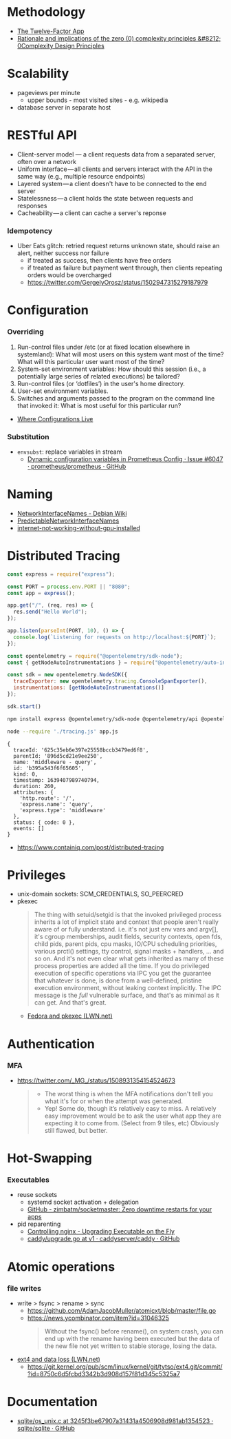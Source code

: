 # Methodology

- [The Twelve\-Factor App ](https://12factor.net/)
- [Rationale and implications of the zero \(0\) complexity principles &\#8212; 0Complexity Design Principles](https://nocomplexity.com/documents/0complexity/rationaleof0cxprinciples.html)

# Scalability

- pageviews per minute
    - upper bounds - most visited sites - e.g. wikipedia
- database server in separate host

# RESTful API

- Client-server model — a client requests data from a separated server, often over a network
- Uniform interface — all clients and servers interact with the API in the same way (e.g., multiple resource endpoints)
- Layered system — a client doesn't have to be connected to the end server
- Statelessness — a client holds the state between requests and responses
- Cacheability — a client can cache a server's reponse

### Idempotency

- Uber Eats glitch: retried request returns unknown state, should raise an alert, neither success nor failure
    - if treated as success, then clients have free orders
    - if treated as failure but payment went through, then clients repeating orders would be overcharged
    - https://twitter.com/GergelyOrosz/status/1502947315279187979

# Configuration

### Overriding

1. Run-control files under /etc (or at fixed location elsewhere in systemland): What will most users on this system want most of the time? What will this particular user want most of the time?
2. System-set environment variables: How should this session (i.e., a potentially large series of related executions) be tailored?
3. Run-control files (or ‘dotfiles’) in the user's home directory.
4. User-set environment variables.
5. Switches and arguments passed to the program on the command line that invoked it: What is most useful for this particular run?

- [Where Configurations Live](http://www.catb.org/~esr/writings/taoup/html/ch10s02.html)

### Substitution

- `envsubst`: replace variables in stream
    - [Dynamic configuration variables in Prometheus Config · Issue \#6047 · prometheus/prometheus · GitHub](https://github.com/prometheus/prometheus/issues/6047)

# Naming

- [NetworkInterfaceNames \- Debian Wiki](https://wiki.debian.org/NetworkInterfaceNames)
- [PredictableNetworkInterfaceNames](https://www.freedesktop.org/wiki/Software/systemd/PredictableNetworkInterfaceNames/)
- [internet-not-working-without-gpu-installed](-https://unix.stackexchange.com/questions/353674/internet-not-working-without-gpu-installed)

# Distributed Tracing

```javascript
const express = require("express");

const PORT = process.env.PORT || "8080";
const app = express();

app.get("/", (req, res) => {
  res.send("Hello World");
});

app.listen(parseInt(PORT, 10), () => {
  console.log(`Listening for requests on http://localhost:${PORT}`);
});

const opentelemetry = require("@opentelemetry/sdk-node");
const { getNodeAutoInstrumentations } = require("@opentelemetry/auto-instrumentations-node");

const sdk = new opentelemetry.NodeSDK({
  traceExporter: new opentelemetry.tracing.ConsoleSpanExporter(),
  instrumentations: [getNodeAutoInstrumentations()]
});

sdk.start()
```

```sh
npm install express @opentelemetry/sdk-node @opentelemetry/api @opentelemetry/auto-instrumentations-node

node --require './tracing.js' app.js
```

```
{
  traceId: '625c35eb6e397e25558bccb3479ed6f8',
  parentId: '896d5cd21e9ee250',
  name: 'middleware - query',
  id: 'b395a543f6f65605',
  kind: 0,
  timestamp: 1639407989740794,
  duration: 260,
  attributes: {
    'http.route': '/',
    'express.name': 'query',
    'express.type': 'middleware'
  },
  status: { code: 0 },
  events: []
}
```

- https://www.containiq.com/post/distributed-tracing

# Privileges

- unix-domain sockets: SCM_CREDENTIALS, SO_PEERCRED
- pkexec
    > The thing with setuid/setgid is that the invoked privileged process inherits a lot of implicit state and context that people aren't really aware of or fully understand. i.e. it's not just env vars and argv[], it's cgroup memberships, audit fields, security contexts, open fds, child pids, parent pids, cpu masks, IO/CPU scheduling priorities, various prctl() settings, tty control, signal masks + handlers, … and so on. And it's not even clear what gets inherited as many of these process properties are added all the time.
    > If you do privileged execution of specific operations via IPC you get the guarantee that whatever is done, is done from a well-defined, pristine execution environment, without leaking context implicitly. The IPC message is the *full* vulnerable surface, and that's as minimal as it can get. And that's great. 
    - [Fedora and pkexec \(LWN\.net\)](https://lwn.net/SubscriberLink/883547/d2b752eb979b3eb1/)

# Authentication

### MFA

- https://twitter.com/_MG_/status/1508931354154524673
    > - The worst thing is when the MFA notifications don't tell you what it's for or when the attempt was generated.
    > - Yep! Some do, though it’s relatively easy to miss. A relatively easy improvement would be to ask the user what app they are expecting it to come from. (Select from 9 tiles, etc) Obviously still flawed, but better.

# Hot-Swapping

### Executables

- reuse sockets
    - systemd socket activation + delegation
    - [GitHub \- zimbatm/socketmaster: Zero downtime restarts for your apps](https://github.com/zimbatm/socketmaster)
- pid reparenting
    - [Controlling nginx \- Upgrading Executable on the Fly](https://nginx.org/en/docs/control.html#upgrade)
    - [caddy/upgrade\.go at v1 · caddyserver/caddy · GitHub](https://github.com/caddyserver/caddy/blob/v1/upgrade.go)

# Atomic operations

### file writes

- write > fsync > rename > sync
    - https://github.com/AdamJacobMuller/atomicxt/blob/master/file.go
    - https://news.ycombinator.com/item?id=31046325
        > Without the fsync() before rename(), on system crash, you can end up with the rename having been executed but the data of the new file not yet written to stable storage, losing the data.
- [ext4 and data loss \(LWN\.net\)](https://lwn.net/Articles/322823/)
    - https://git.kernel.org/pub/scm/linux/kernel/git/tytso/ext4.git/commit/?id=8750c6d5fcbd3342b3d908d157f81d345c5325a7

# Documentation

- [sqlite/os\_unix\.c at 3245f3be67907a31431a4506908d981ab1354523 · sqlite/sqlite · GitHub](https://github.com/sqlite/sqlite/blob/3245f3be67907a31431a4506908d981ab1354523/src/os_unix.c#L1027)
